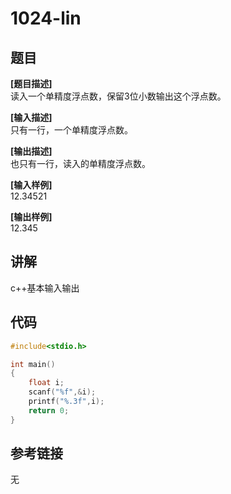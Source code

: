 # 1024-lin
## 题目  
**[题目描述]**  
读入一个单精度浮点数，保留3位小数输出这个浮点数。  

**[输入描述]**   
只有一行，一个单精度浮点数。  

**[输出描述]**  
也只有一行，读入的单精度浮点数。  

**[输入样例]**  
12.34521  

**[输出样例]**  
12.345  

## 讲解  
c++基本输入输出  

## 代码  

```cpp
#include<stdio.h>

int main()
{
	float i;
	scanf("%f",&i);
	printf("%.3f",i);
	return 0;
}
```

## 参考链接  
无  
